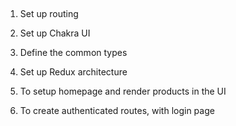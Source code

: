 ##

1. Set up routing
2. Set up Chakra UI
3. Define the common types
4. Set up Redux architecture

5. To setup homepage and render products in the UI
6. To create authenticated routes, with login page
